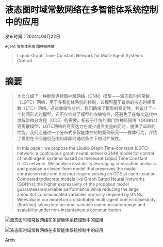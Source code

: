 # 液态图时域常数网络在多智能体系统控制中的应用

发布时间：2024年04月22日

`Agent` `智能体系统` `图神经网络`

> Liquid-Graph Time-Constant Network for Multi-Agent Systems Control

# 摘要

> 本文介绍了一种新型连续图神经网络（GNN）模型——液态图时间常数（LGTC）网络，用于多智能体系统的控制，该模型基于最新的液态时间常数（LTC）网络。通过收缩性分析，我们确保了模型的稳定性，并设计了一个封闭形式的模型，它不仅维持了模型的收缩特性，还避免了在每次迭代中求解常微分方程（ODE）的需要。相较于传统的图门控神经网络（GGNNs）等离散模型，LGTC网络的高表达力在减少通信变量的同时，提供了卓越的性能。我们还通过一个分布式多智能体控制的案例研究——群体行为，评估了模型在不同通信范围和非即时通信条件下的可扩展性。

> In this paper, we propose the Liquid-Graph Time-constant (LGTC) network, a continuous graph neural network(GNN) model for control of multi-agent systems based on therecent Liquid Time Constant (LTC) network. We analyse itsstability leveraging contraction analysis and propose a closed-form model that preserves the model contraction rate and doesnot require solving an ODE at each iteration. Compared todiscrete models like Graph Gated Neural Networks (GGNNs),the higher expressivity of the proposed model guaranteesremarkable performance while reducing the large amountof communicated variables normally required by GNNs. Weevaluate our model on a distributed multi-agent control casestudy (flocking) taking into account variable communicationrange and scalability under non-instantaneous communication

![液态图时域常数网络在多智能体系统控制中的应用](../../..//opt/data/Projects/HuggingArxiv/paper_images/2404.13982/flocking_example.png)

![液态图时域常数网络在多智能体系统控制中的应用](../../..//opt/data/Projects/HuggingArxiv/paper_images/2404.13982/flocking_stb_lgtc.png)

[Arxiv](https://arxiv.org/abs/2404.13982)
